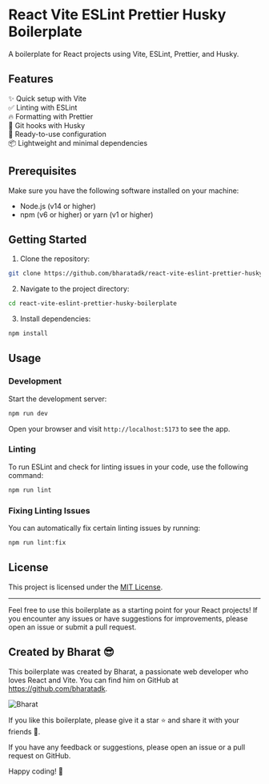 # React Vite ESLint Prettier Husky Boilerplate

A boilerplate for React projects using Vite, ESLint, Prettier, and Husky.


## Features

✨ Quick setup with Vite\
✅ Linting with ESLint\
🔥 Formatting with Prettier\
🐶 Git hooks with Husky\
🚀 Ready-to-use configuration\
📦 Lightweight and minimal dependencies

## Prerequisites

Make sure you have the following software installed on your machine:

- Node.js (v14 or higher)
- npm (v6 or higher) or yarn (v1 or higher)

## Getting Started

1. Clone the repository:

```bash
git clone https://github.com/bharatadk/react-vite-eslint-prettier-husky-boilerplate.git
```

2. Navigate to the project directory:

```bash
cd react-vite-eslint-prettier-husky-boilerplate
```

3. Install dependencies:

```bash
npm install
```

## Usage

### Development

Start the development server:

```bash
npm run dev
```
Open your browser and visit `http://localhost:5173` to see the app.

### Linting

To run ESLint and check for linting issues in your code, use the following command:

```bash
npm run lint
```

### Fixing Linting Issues

You can automatically fix certain linting issues by running:

```bash
npm run lint:fix
```


## License

This project is licensed under the [MIT License](https://github.com/bharatadk/react-vite-eslint-prettier-husky-boilerplate/blob/main/LICENSE).

---

Feel free to use this boilerplate as a starting point for your React projects! If you encounter any issues or have suggestions for improvements, please open an issue or submit a pull request.


## Created by Bharat 😎

This boilerplate was created by Bharat, a passionate web developer who loves React and Vite. You can find him on GitHub at https://github.com/bharatadk.

![Bharat](https://media.giphy.com/media/3oKIPnAiaMCws8nOsE/giphy.gif)

If you like this boilerplate, please give it a star ⭐️ and share it with your friends 👫.

If you have any feedback or suggestions, please open an issue or a pull request on GitHub.

Happy coding! 🎉
